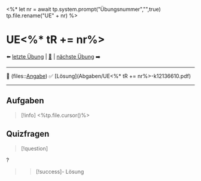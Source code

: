 <%*
let nr = await tp.system.prompt("Übungsnummer","",true)
tp.file.rename("UE" + nr)
%>

# UE<%* tR += nr%>

⬅️ <a href="./UE<%* tR += (parseInt(nr) - 1) %>.md" class="internal-link">letzte Übung</a> | [📓]({NOTES}%20Einführung%20Elektronik%20UE.md) | <a href="./UE<%* tR += (parseInt(nr) + 1) %>.md" class="internal-link">nächste Übung</a> ➡️ 

---

📝 (files::[Angabe](Übungsskriptum.pdf))
✅ [Lösung](Abgaben/UE<%* tR += nr%>-k12136610.pdf)

---

## Aufgaben

> [!info] <%tp.file.cursor()%>

## Quizfragen


> [!question] 
> 
> 
?
> > [!success]- Lösung
> >

